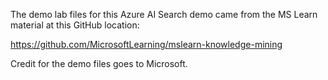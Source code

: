 The demo lab files for this Azure AI Search demo came from the MS Learn material at this GitHub location:

https://github.com/MicrosoftLearning/mslearn-knowledge-mining

Credit for the demo files goes to Microsoft.